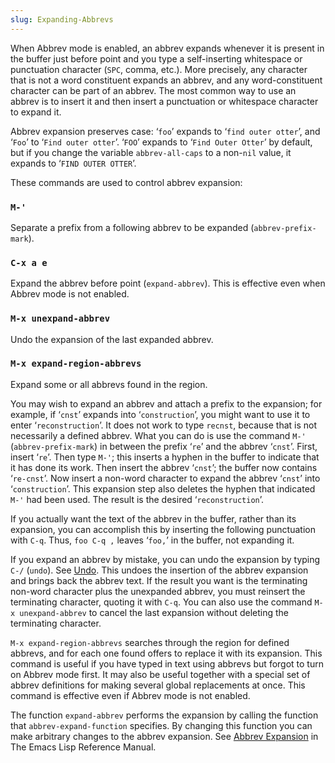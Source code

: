 ```yaml
---
slug: Expanding-Abbrevs
---
```


When Abbrev mode is enabled, an abbrev expands whenever it is present in the buffer just before point and you type a self-inserting whitespace or punctuation character (`SPC`, comma, etc.). More precisely, any character that is not a word constituent expands an abbrev, and any word-constituent character can be part of an abbrev. The most common way to use an abbrev is to insert it and then insert a punctuation or whitespace character to expand it.

Abbrev expansion preserves case: ‘`foo`’ expands to ‘`find outer otter`’, and ‘`Foo`’ to ‘`Find outer otter`’. ‘`FOO`’ expands to ‘`Find Outer Otter`’ by default, but if you change the variable `abbrev-all-caps` to a non-`nil` value, it expands to ‘`FIND OUTER OTTER`’.

These commands are used to control abbrev expansion:

### `M-'`

Separate a prefix from a following abbrev to be expanded (`abbrev-prefix-mark`).

### `C-x a e`

Expand the abbrev before point (`expand-abbrev`). This is effective even when Abbrev mode is not enabled.

### `M-x unexpand-abbrev`

Undo the expansion of the last expanded abbrev.

### `M-x expand-region-abbrevs`

Expand some or all abbrevs found in the region.

You may wish to expand an abbrev and attach a prefix to the expansion; for example, if ‘`cnst`’ expands into ‘`construction`’, you might want to use it to enter ‘`reconstruction`’. It does not work to type `recnst`, because that is not necessarily a defined abbrev. What you can do is use the command `M-'` (`abbrev-prefix-mark`) in between the prefix ‘`re`’ and the abbrev ‘`cnst`’. First, insert ‘`re`’. Then type `M-'`; this inserts a hyphen in the buffer to indicate that it has done its work. Then insert the abbrev ‘`cnst`’; the buffer now contains ‘`re-cnst`’. Now insert a non-word character to expand the abbrev ‘`cnst`’ into ‘`construction`’. This expansion step also deletes the hyphen that indicated `M-'` had been used. The result is the desired ‘`reconstruction`’.

If you actually want the text of the abbrev in the buffer, rather than its expansion, you can accomplish this by inserting the following punctuation with `C-q`. Thus, `foo C-q ,` leaves ‘`foo,`’ in the buffer, not expanding it.

If you expand an abbrev by mistake, you can undo the expansion by typing `C-/` (`undo`). See [Undo](Undo). This undoes the insertion of the abbrev expansion and brings back the abbrev text. If the result you want is the terminating non-word character plus the unexpanded abbrev, you must reinsert the terminating character, quoting it with `C-q`. You can also use the command `M-x unexpand-abbrev` to cancel the last expansion without deleting the terminating character.

`M-x expand-region-abbrevs` searches through the region for defined abbrevs, and for each one found offers to replace it with its expansion. This command is useful if you have typed in text using abbrevs but forgot to turn on Abbrev mode first. It may also be useful together with a special set of abbrev definitions for making several global replacements at once. This command is effective even if Abbrev mode is not enabled.

The function `expand-abbrev` performs the expansion by calling the function that `abbrev-expand-function` specifies. By changing this function you can make arbitrary changes to the abbrev expansion. See [Abbrev Expansion](https://www.gnu.org/software/emacs/manual/html_mono/elisp.html#Abbrev-Expansion) in The Emacs Lisp Reference Manual.
